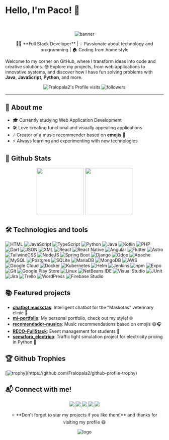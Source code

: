 # Hello, I'm Paco! 🚀
<br>

<p align="center">
  <img src="https://github.com/Fralopala2/Fralopala2/blob/main/banner_github.gif?raw=true" alt="banner">
</p>
<p align="center">
👨‍💻 **Full Stack Developer** | 💡 Passionate about technology and programming | 🏠 Coding from home style
</p>

Welcome to my corner on GitHub, where I transform ideas into code and creative solutions. 😎 Explore my projects, from web applications to innovative systems, and discover how I have fun solving problems with **Java**, **JavaScript**, **Python**, and more.
<div align="center">
  
![Fralopala2's Profile visits](https://komarev.com/ghpvc/?username=Fralopala2&color=blue)
<img alt="followers" title="Follow me on Github" src="https://img.shields.io/github/followers/Fralopala2?color=236ad3&logo=github&label=Followers"/>

</div>

---

## 🌟 About me
- 🎓 Currently studying Web Application Development
- 🛠️ Love creating functional and visually appealing applications
- 🎶 Creator of a music recommender based on **emojis** 🎵
- ⚡ Always learning and experimenting with new technologies

## 🔰 Github Stats

<p align= "center">
  <img height= "150" src="https://github-readme-stats.vercel.app/api?username=Fralopala2&theme=tokyonight&show_icons=true&hide_border=true&count_private=true" />
  <img height= "150" src="https://github-readme-stats.vercel.app/api/top-langs/?username=Fralopala2&theme=tokyonight&show_icons=true&hide_border=true&layout=compact" />
</p>


## 🛠️ Technologies and tools
![HTML](https://img.shields.io/badge/HTML-%23E34F26.svg?logo=html5&logoColor=white)
![JavaScript](https://img.shields.io/badge/JavaScript-F7DF1E?logo=javascript&logoColor=000)
![TypeScript](https://img.shields.io/badge/TypeScript-3178C6?logo=typescript&logoColor=fff)
![Python](https://img.shields.io/badge/Python-3776AB?logo=python&logoColor=fff)
![Java](https://img.shields.io/badge/Java-%23ED8B00.svg?logo=openjdk&logoColor=white)
![Kotlin](https://img.shields.io/badge/Kotlin-%237F52FF.svg?logo=kotlin&logoColor=white)
![PHP](https://img.shields.io/badge/php-%23777BB4.svg?&logo=php&logoColor=white)
![Dart](https://img.shields.io/badge/Dart-%230175C2.svg?logo=dart&logoColor=white)
![JSON](https://img.shields.io/badge/JSON-000?logo=json&logoColor=fff)
![XML](https://img.shields.io/badge/XML-767C52?logo=xml&logoColor=fff)
![React](https://img.shields.io/badge/React-%2320232a.svg?logo=react&logoColor=%2361DAFB)
![React Native](https://img.shields.io/badge/React_Native-%2320232a.svg?logo=react&logoColor=%2361DAFB)
![Angular](https://img.shields.io/badge/Angular-%23DD0031.svg?logo=angular&logoColor=white)
![Flutter](https://img.shields.io/badge/Flutter-02569B?logo=flutter&logoColor=fff)
![Astro](https://img.shields.io/badge/Astro-BC52EE?logo=astro&logoColor=fff)
![TailwindCSS](https://img.shields.io/badge/Tailwind%20CSS-%2338B2AC.svg?logo=tailwind-css&logoColor=white)
![NodeJS](https://img.shields.io/badge/Node.js-6DA55F?logo=node.js&logoColor=white)
![Spring Boot](https://img.shields.io/badge/Spring%20Boot-6DB33F?logo=springboot&logoColor=fff)
![Django](https://img.shields.io/badge/Django-%23092E20.svg?logo=django&logoColor=white)
![Odoo](https://img.shields.io/badge/Odoo-714B67?logo=Odoo&logoColor=fff)
![Apache](https://img.shields.io/badge/-Apache-1A1A1A?style=flat-square&logo=apache)
![MySQL](https://img.shields.io/badge/MySQL-4479A1?logo=mysql&logoColor=fff)
![Postgres](https://img.shields.io/badge/Postgres-%23316192.svg?logo=postgresql&logoColor=white)
![SQLite](https://img.shields.io/badge/SQLite-%2307405e.svg?logo=sqlite&logoColor=white)
![MariaDB](https://img.shields.io/badge/MariaDB-003545?logo=mariadb&logoColor=white)
![MongoDB](https://img.shields.io/badge/MongoDB-%234ea94b.svg?logo=mongodb&logoColor=white)
![AWS](https://custom-icon-badges.demolab.com/badge/AWS-%23FF9900.svg?logo=aws&logoColor=white)
![Google Cloud](https://img.shields.io/badge/Google%20Cloud-%234285F4.svg?logo=google-cloud&logoColor=white)
![Docker](https://img.shields.io/badge/Docker-2496ED?logo=docker&logoColor=fff)
![Kubernetes](https://img.shields.io/badge/Kubernetes-326CE5?logo=kubernetes&logoColor=fff)
![Helm](https://img.shields.io/badge/Helm-0F1689?logo=helm&logoColor=fff)
![Jenkins](https://img.shields.io/badge/Jenkins-D24939?logo=jenkins&logoColor=white)
![npm](https://img.shields.io/badge/npm-CB3837?logo=npm&logoColor=fff)
![Expo](https://img.shields.io/badge/Expo-000020?logo=expo&logoColor=fff)
![Git](https://img.shields.io/badge/Git-F05032?logo=git&logoColor=fff)
![Google Play Store](https://img.shields.io/badge/Google_Play-414141?logo=google-play&logoColor=white)
![Linux](https://img.shields.io/badge/Linux-FCC624?logo=linux&logoColor=black)
![NetBeans IDE](https://img.shields.io/badge/NetBeans%20IDE-1B6AC6.svg?logo=apache-netbeans-ide&logoColor=white)
![Visual Studio](https://custom-icon-badges.demolab.com/badge/Visual%20Studio-5C2D91.svg?&logo=visualstudio&logoColor=white)
![JUnit](https://img.shields.io/badge/-JUnit-25A162?style=flat-square)
![Jira](https://img.shields.io/badge/-Jira-0052CC?style=flat-square&logo=jira)
![Trello](https://img.shields.io/badge/Trello-0052CC?logo=trello&logoColor=fff)
![WordPress](https://img.shields.io/badge/-WordPress-21759B?style=flat-square&logo=wordpress)
![Firebase Studio](https://custom-icon-badges.demolab.com/badge/Firebase%20Studio-F66C21?logo=firebase-studio&logoColor=fff)


## 📚 Featured projects
- **[chatbot maskotas](https://github.com/Fralopala2/ChatbotMaskotas)**: Intelligent chatbot for the "Maskotas" veterinary clinic 🐶
- **[mi-portfolio](https://github.com/Fralopala2/mi-portfolio)**: My personal portfolio, check out my style! 🌐
- **[recomendador-musica](https://github.com/Fralopala2/recomendador-musica)**: Music recommendations based on emojis 😄🎧
- **[RECO-FullStack](https://github.com/Fralopala2/RECO-FullStack)**: Event management for students 📅
- **[semaforo_electrico](https://github.com/Fralopala2/semaforo_electrico)**: Traffic light simulation project for electricity pricing in Python 🚦

## 🏆 Github Trophies

[![trophy](https://github-profile-trophy.vercel.app/?username=Fralopala2&theme=dracula&rank=-?)](https://github.com/Fralopala2/github-profile-trophy)

## 📬 Connect with me!

<div align="center" dir="auto">
  <p dir="auto">
    <a href="https://www.linkedin.com/in/fmlalinked/" rel="nofollow">
      <img src="https://custom-icon-badges.demolab.com/badge/LinkedIn-0A66C2?logo=linkedin-white&logoColor=fff">
    </a>
    <a href="mailto:pacoaldev@gmail.com" rel="nofollow">
      <img src="https://img.shields.io/badge/Gmail-D14836?logo=gmail&logoColor=white">
    </a>
    <a href="https://github.com/Fralopala2/mi-portfolio" rel="nofollow">
      <img src="https://img.shields.io/website-up-down-green-red/http/shields.io.svg">
    </a>
    <a href="https://discord.com/users/Melburnia#6832" rel="nofollow">
      <img src="https://img.shields.io/badge/Discord-%235865F2.svg?&logo=discord&logoColor=white">
    </a>
    <a href="https://www.instagram.com/pac0l0pez/" rel="nofollow">
      <img src="https://img.shields.io/badge/Instagram-%23E4405F.svg?logo=Instagram&logoColor=white">
    </a>
  </p>
</div>  

<p align="center">
⭐ **Don't forget to star my projects if you like them!** and thanks for visiting my profile 😄
</p>

<p align="center">
<img src="https://github.com/user-attachments/assets/a8851d3c-6fc1-4a68-a0e4-256b0bc7adc9" alt="logo">
</p>
